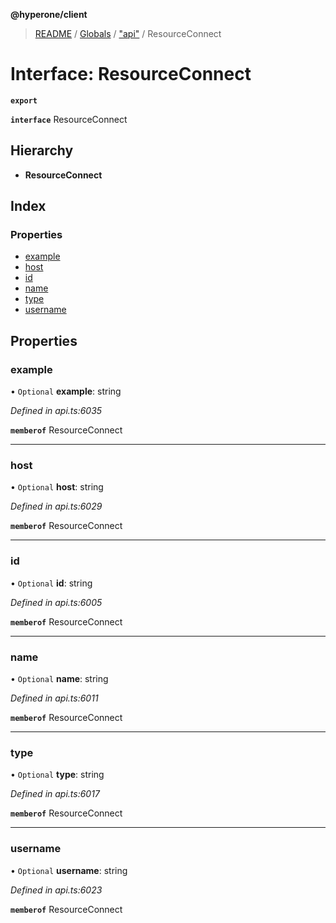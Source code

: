 **@hyperone/client**

> [README](../README.md) / [Globals](../globals.md) / ["api"](../modules/_api_.md) / ResourceConnect

# Interface: ResourceConnect

**`export`** 

**`interface`** ResourceConnect

## Hierarchy

* **ResourceConnect**

## Index

### Properties

* [example](_api_.resourceconnect.md#example)
* [host](_api_.resourceconnect.md#host)
* [id](_api_.resourceconnect.md#id)
* [name](_api_.resourceconnect.md#name)
* [type](_api_.resourceconnect.md#type)
* [username](_api_.resourceconnect.md#username)

## Properties

### example

• `Optional` **example**: string

*Defined in api.ts:6035*

**`memberof`** ResourceConnect

___

### host

• `Optional` **host**: string

*Defined in api.ts:6029*

**`memberof`** ResourceConnect

___

### id

• `Optional` **id**: string

*Defined in api.ts:6005*

**`memberof`** ResourceConnect

___

### name

• `Optional` **name**: string

*Defined in api.ts:6011*

**`memberof`** ResourceConnect

___

### type

• `Optional` **type**: string

*Defined in api.ts:6017*

**`memberof`** ResourceConnect

___

### username

• `Optional` **username**: string

*Defined in api.ts:6023*

**`memberof`** ResourceConnect
